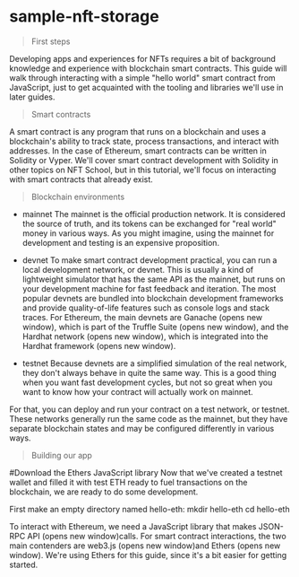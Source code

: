 # sample-nft-storage


> First steps

Developing apps and experiences for NFTs requires a bit of background knowledge and experience with blockchain smart contracts. This guide will walk through interacting with a simple "hello world" smart contract from JavaScript, just to get acquainted with the tooling and libraries we'll use in later guides.

> Smart contracts

A smart contract is any program that runs on a blockchain and uses a blockchain's ability to track state, process transactions, and interact with addresses. In the case of Ethereum, smart contracts can be written in Solidity or Vyper. We'll cover smart contract development with Solidity in other topics on NFT School, but in this tutorial, we'll focus on interacting with smart contracts that already exist.


> Blockchain environments

* mainnet
The mainnet is the official production network. It is considered the source of truth, and its tokens can be exchanged for "real world" money in various ways. As you might imagine, using the mainnet for development and testing is an expensive proposition.

* devnet
To make smart contract development practical, you can run a local development network, or devnet. This is usually a kind of lightweight simulator that has the same API as the mainnet, but runs on your development machine for fast feedback and iteration. The most popular devnets are bundled into blockchain development frameworks and provide quality-of-life features such as console logs and stack traces. For Ethereum, the main devnets are Ganache (opens new window), which is part of the Truffle Suite (opens new window), and the Hardhat network (opens new window), which is integrated into the Hardhat framework (opens new window).

* testnet
Because devnets are a simplified simulation of the real network, they don't always behave in quite the same way. This is a good thing when you want fast development cycles, but not so great when you want to know how your contract will actually work on mainnet.

For that, you can deploy and run your contract on a test network, or testnet. These networks generally run the same code as the mainnet, but they have separate blockchain states and may be configured differently in various ways.


> Building our app

#Download the Ethers JavaScript library
Now that we've created a testnet wallet and filled it with test ETH ready to fuel transactions on the blockchain, we are ready to do some development.

First make an empty directory named hello-eth:
mkdir hello-eth
cd hello-eth


To interact with Ethereum, we need a JavaScript library that makes JSON-RPC API (opens new window)calls. For smart contract interactions, the two main contenders are web3.js (opens new window)and Ethers (opens new window). We're using Ethers for this guide, since it's a bit easier for getting started.



